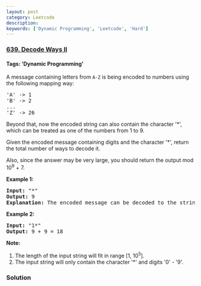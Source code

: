 ```yaml
---
layout: post
category: Leetcode
description: 
keywords: ['Dynamic Programming', 'Leetcode', 'Hard']
---
```

### [639. Decode Ways II](https://leetcode.com/problems/decode-ways-ii)

#### Tags: 'Dynamic Programming'

<div class="content__u3I1 question-content__JfgR"><div><p>
A message containing letters from <code>A-Z</code> is being encoded to numbers using the following mapping way:
</p>
<pre>'A' -&gt; 1
'B' -&gt; 2
...
'Z' -&gt; 26
</pre>
<p>
Beyond that, now the encoded string can also contain the character '*', which can be treated as one of the numbers from 1 to 9.
</p>
<p>
Given the encoded message containing digits and the character '*', return the total number of ways to decode it.
</p>
<p>
Also, since the answer may be very large, you should return the output mod 10<sup>9</sup> + 7.
</p>
<p><b>Example 1:</b><br/>
</p><pre><b>Input:</b> "*"
<b>Output:</b> 9
<b>Explanation:</b> The encoded message can be decoded to the string: "A", "B", "C", "D", "E", "F", "G", "H", "I".
</pre>
<p></p>
<p><b>Example 2:</b><br/>
</p><pre><b>Input:</b> "1*"
<b>Output:</b> 9 + 9 = 18
</pre>
<p></p>
<p><b>Note:</b><br/>
</p><ol>
<li>The length of the input string will fit in range [1, 10<sup>5</sup>].</li>
<li>The input string will only contain the character '*' and digits '0' - '9'.</li>
</ol>
<p></p></div></div>

### Solution
